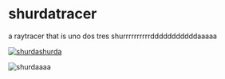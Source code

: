 # shurdatracer

a raytracer that is uno dos tres shurrrrrrrrrrdddddddddddaaaaa

[![shurdashurda](https://img.youtube.com/vi/S9Wv3i6g04g/0.jpg)](https://www.youtube.com/watch?v=S9Wv3i6g04g)

![shurdaaaa](https://media0.giphy.com/media/1jkYrGtOeabI8iDqeR/source.gif)
